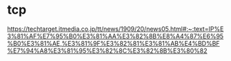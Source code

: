 # tcp
https://techtarget.itmedia.co.jp/tt/news/1909/20/news05.html#:~:text=IP%E3%81%AF%E7%95%B0%E3%81%AA%E3%82%8B%E8%A4%87%E6%95%B0%E3%81%AE,%E3%81%9F%E3%82%81%E3%81%AB%E4%BD%BF%E7%94%A8%E3%81%95%E3%82%8C%E3%82%8B%E3%80%82